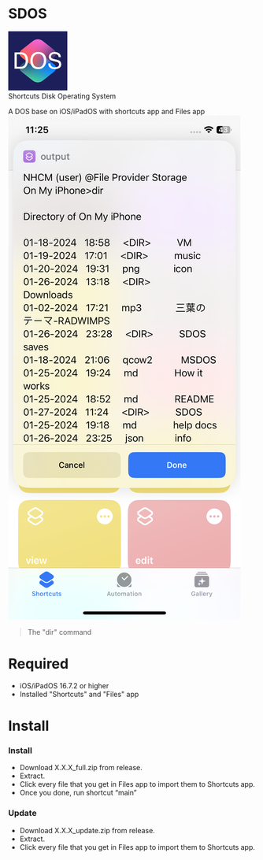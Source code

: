 # SDOS
![SDOS](/icon.png)  
Shortcuts Disk Operating System  

A DOS base on iOS/iPadOS with shortcuts app and Files app  
![Preview](/pre.png)  
> The "dir" command
# Required
* iOS/iPadOS 16.7.2 or higher
* Installed "Shortcuts" and "Files" app
# Install
### Install
* Download X.X.X\_full.zip from release.
* Extract.
* Click every file that you get in Files app to import them to Shortcuts app.
* Once you done, run shortcut “main”
### Update
* Download X.X.X\_update.zip from release.
* Extract.
* Click every file that you get in Files app to import them to Shortcuts app.